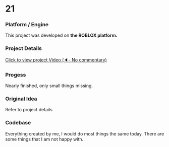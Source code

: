 # 21

### Platform / Engine
This project was developed on **the ROBLOX platform.**

### Project Details
[Click to view project Video  (🔈- No commentary)](https://hyper-tech.ch/!videos/SAE/21.mp4)

### Progess
Nearly finished, only small things missing.

### Original Idea
Refer to project details

### Codebase
Everything created by me, I would do most things the same today. There are some things that I am not happy with.